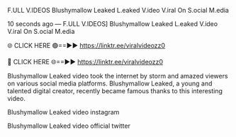 F.ULL V.IDEOS Blushymallow Leaked L.eaked V.ideo V.iral On S.ocial M.edia

10 seconds ago — F.ULL V.IDEOS] Blushymallow Leaked L.eaked V.ideo V.iral On S.ocial M.edia

🌐 CLICK HERE 🟢==►► https://linktr.ee/viralvideozz0

🔴 CLICK HERE 🌐==►► https://linktr.ee/viralvideozz0

Blushymallow Leaked video took the internet by storm and amazed viewers on various social media platforms. Blushymallow Leaked, a young and talented digital creator, recently became famous thanks to this interesting video.

Blushymallow Leaked video instagram

Blushymallow Leaked video official twitter